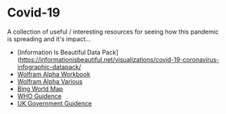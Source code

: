 # Covid-19

A collection of useful / interesting resources for seeing how this pandemic is spreading and it's impact...

- [Information Is Beautiful Data Pack](https://informationisbeautiful.net/visualizations/covid-19-coronavirus-infographic-datapack/
- [Wolfram Alpha Workbook](https://datarepository.wolframcloud.com/resources/Epidemic-Data-for-Novel-Coronavirus-COVID-19)
- [Wolfram Alpha Various](https://www.wolframcloud.com/obj/examples/COVID19Resources)
- [Bing World Map](https://bing.com/covid)
- [WHO Guidence](https://www.who.int/emergencies/diseases/novel-coronavirus-2019)
- [UK Government Guidence](https://www.gov.uk/government/topical-events/coronavirus-covid-19-uk-government-response)
